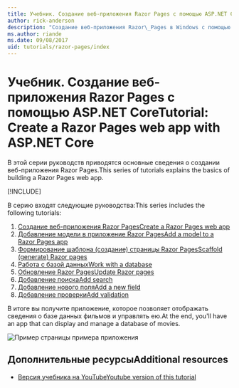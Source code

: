 ```yaml
---
title: Учебник. Создание веб-приложения Razor Pages с помощью ASP.NET Core
author: rick-anderson
description: "Создание веб-приложения Razor\_Pages в Windows с помощью Visual\_Studio, ASP.NET\_Core и EF\_Core."
ms.author: riande
ms.date: 09/08/2017
uid: tutorials/razor-pages/index
---
```

# <a name="tutorial-create-a-razor-pages-web-app-with-aspnet-core"></a><span data-ttu-id="1f862-103">Учебник. Создание веб-приложения Razor Pages с помощью ASP.NET Core</span><span class="sxs-lookup"><span data-stu-id="1f862-103">Tutorial: Create a Razor Pages web app with ASP.NET Core</span></span>

<span data-ttu-id="1f862-104">В этой серии руководств приводятся основные сведения о создании веб-приложения Razor Pages.</span><span class="sxs-lookup"><span data-stu-id="1f862-104">This series of tutorials explains the basics of building a Razor Pages web app.</span></span> 

[!INCLUDE[](~/includes/advancedRP.md)]

<span data-ttu-id="1f862-105">В серию входят следующие руководства:</span><span class="sxs-lookup"><span data-stu-id="1f862-105">This series includes the following tutorials:</span></span>

1. [<span data-ttu-id="1f862-106">Создание веб-приложения Razor Pages</span><span class="sxs-lookup"><span data-stu-id="1f862-106">Create a Razor Pages web app</span></span>](xref:tutorials/razor-pages/razor-pages-start)
1. [<span data-ttu-id="1f862-107">Добавление модели в приложение Razor Pages</span><span class="sxs-lookup"><span data-stu-id="1f862-107">Add a model to a Razor Pages app</span></span>](xref:tutorials/razor-pages/model)
1. [<span data-ttu-id="1f862-108">Формирование шаблона (создание) страницы Razor Pages</span><span class="sxs-lookup"><span data-stu-id="1f862-108">Scaffold (generate) Razor pages</span></span>](xref:tutorials/razor-pages/page)
1. [<span data-ttu-id="1f862-109">Работа с базой данных</span><span class="sxs-lookup"><span data-stu-id="1f862-109">Work with a database</span></span>](xref:tutorials/razor-pages/sql)
1. [<span data-ttu-id="1f862-110">Обновление Razor Pages</span><span class="sxs-lookup"><span data-stu-id="1f862-110">Update Razor pages</span></span>](xref:tutorials/razor-pages/da1)
1. [<span data-ttu-id="1f862-111">Добавление поиска</span><span class="sxs-lookup"><span data-stu-id="1f862-111">Add search</span></span>](xref:tutorials/razor-pages/search)
1. [<span data-ttu-id="1f862-112">Добавление нового поля</span><span class="sxs-lookup"><span data-stu-id="1f862-112">Add a new field</span></span>](xref:tutorials/razor-pages/new-field)
1. [<span data-ttu-id="1f862-113">Добавление проверки</span><span class="sxs-lookup"><span data-stu-id="1f862-113">Add validation</span></span>](xref:tutorials/razor-pages/validation)

<span data-ttu-id="1f862-114">В итоге вы получите приложение, которое позволяет отображать сведения о базе данных фильмов и управлять ею.</span><span class="sxs-lookup"><span data-stu-id="1f862-114">At the end, you'll have an app that can display and manage a database of movies.</span></span>

![Пример страницы примера приложения](index/_static/sample-page.png)

## <a name="additional-resources"></a><span data-ttu-id="1f862-116">Дополнительные ресурсы</span><span class="sxs-lookup"><span data-stu-id="1f862-116">Additional resources</span></span>

* [<span data-ttu-id="1f862-117">Версия учебника на YouTube</span><span class="sxs-lookup"><span data-stu-id="1f862-117">Youtube version of this tutorial</span></span>](https://www.youtube.com/watch?v=F0SP7Ry4flQ&feature=youtu.be)
